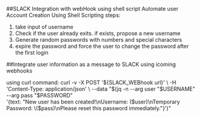 ##SLACK Integration with webHook using shell script
Automate user Account Creation Using Shell Scripting
steps:
1. take input of username
2. Check if the user already exits. if exists, propose a new username
3. Generate random passwords with numbers and special characters
4. expire the password and force the user to change the password after the first login

##Integrate user information as a message to SLACK using icoming webhooks

using curl command:
curl -v -X POST '${SLACK_WEBhook url}' \
     -H 'Content-Type: application/json' \
     --data "$(jq -n --arg user "$USERNAME" --arg pass "$PASSWORD" \
       '{text: "New user has been created!\nUsername: \($user)\nTemporary Password: \($pass)\nPlease reset this password immediately."}')"